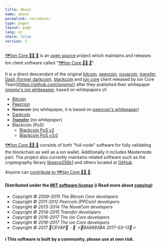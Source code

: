 ```yaml
---
title: About
name: about
permalink: /en/about/
type: pages
layout: page
lang: en
share: false
version: 1
---
```


[🗺️Ion Core 👯👯 👛](https://github.com/cevap/ion) is an [open source](https://opensource.org/) project which maintains and releases Ion client software called "[🗺️Ion Core 👯👯 👛](https://github.com/cevap/ion)".

It is a direct descendant of the original [bitcoin](https://github.com/bitcoin/bitcoin/), [peercoin](https://github.com/peercoin/peercoin/), [novacoin](https://github.com/novacoin-project/novacoin), [transfer](https://github.com/transferdev/Transfercoin), [Dash (former darkcoin)](https://github.com/dashpay/dash), [blackcoin](https://github.com/CoinBlack/blackcoin) and [ion core](https://github.com/ionomy/ion) client released by Ion Core Team](https://github.com/ionomy/) after they published their whitepaper [ionomy's ion whitepaper](/assets/whitepapers/ion/ion.pdf), based on whitepapers of:
 - [Bitcoin](/assets/whitepapers/bitcoin/bitcoin.pdf)
 - [Peercoin](/assets/whitepapers/peercoin/peercoin-paper.pdf)
 - ~~Novacoin~~ (no whitepaper, it is based on [peercoin's whitepaper](/assets/whitepapers/peercoin/peercoin-paper.pdf))
 - [Darkcoin](/assets/whitepapers/darkcoin/DarkcoinWhitepaper.pdf)
 - ~~[Transfer](https://bitcointalk.org/index.php?topic=1203975.0)~~ (_no whitepaper_)
 - Blackcoin (PoS)
   - [Blackcoin PoS v2](/assets/whitepapers/blackcoin/blackcoin-pos-protocol-v2-whitepaper.pdf)
   - [Blackcoin PoS v3.0](/assets/whitepapers/blackcoin/Blackcoin_POS-3.0.doc)


[🗺️Ion Core 👯👯 👛](https://github.com/cevap/ion) consists of both "full-node" software for fully validating the blockchain as well as a ion wallet. Additionally it includes Masternode part. The project also currently maintains related software such as the cryptography library [libsecp256k1](https://github.com/ion/secp256k1) and others located at [GitHub](https://github.com/ion).

Anyone can [contribute to 🗺️Ion Core 👯👯 👛](/en/contribute/).

#### Distributed under the **[MIT software license](/LICENSE)** (ℹ️ Read more about [copying](COPYING))
  - _Copyright ©️ 2009-2015 The Bitcoin Core developers_
  - _Copyright ©️ 2011-2012 Peercoin (PPCoin) developers_
  - _Copyright ©️ 2013-2014 The NovaCoin developers_
  - _Copyright ©️ 2014-2015 Transfer developers_
  - _Copyright ©️ 2016-2017 The ion Core developers_
  - _Copyright ©️ 2016-2017 The ion Core developers_
  - _Copyright ©️ 2017 🐼CEVAP🐼 - 📧 ⚛️🔐BA6683BA 2017-03-13🔐⚛️_

#### ℹ This software is built by a community, **please use at own risk**.

